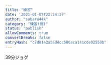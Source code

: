 ```yaml
---
title: "練習"
date: '2021-01-07T22:24:27'
author: "subaru44k"
category: "練習(弱)"
status: "publish"
allowComments: true
convertBreaks: false
entryHash: "c7d8142a56ddcc500aca141cde92559b"
---
```

39分ジョグ
